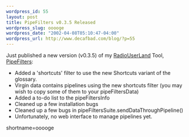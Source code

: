 ```yaml
--- 
wordpress_id: 55
layout: post
title: PipeFilters v0.3.5 Released
wordpress_slug: ooooge
wordpress_date: "2002-04-08T05:10:47-04:00"
wordpress_url: http://www.decafbad.com/blog/?p=55
---
```

<p>Just published a new version (v0.3.5) of my <a href="http://www.decafbad.com/twiki/bin/view/Main/RadioUserLand">RadioUserLand</a> Tool, <a href="http://www.decafbad.com/twiki/bin/view/Main/PipeFilters">PipeFilters</a>:<ul><li>Added a 'shortcuts' filter to use the new Shortcuts variant of the glossary.</li><li>Virgin data contains pipelines using the new shortcuts filter (you may wish to copy some of them to your pipeFiltersData)</li><li>Added a to-do list to the pipeFiltersInfo</li><li>Cleaned up a few installation bugs</li><li>Cleaned up a few bugs in pipeFiltersSuite.sendDataThroughPipeline()</li><li>Unfortunately, no web interface to manage pipelines yet.</li></ul></p>
<!--more-->
shortname=ooooge
